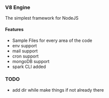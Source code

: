 ### V8 Engine
The simplest framework for NodeJS


#### Features

- Sample Files for every area of the code
- env support
- mail support
- cron support
- mongoDB support
- spark CLI added


### TODO
- add dir while make things if not already there